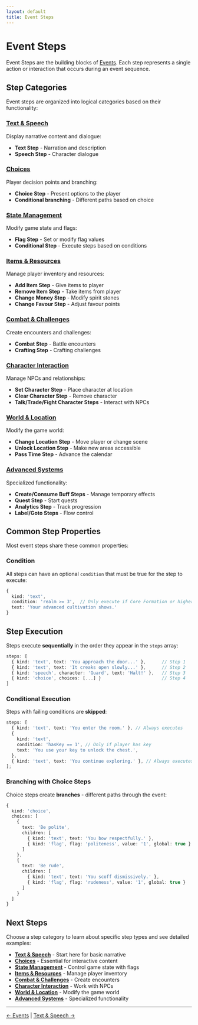 ```yaml
---
layout: default
title: Event Steps
---
```


# Event Steps

Event Steps are the building blocks of [Events](/concepts/concepts-events/). Each step represents a single action or interaction that occurs during an event sequence.

## Step Categories

Event steps are organized into logical categories based on their functionality:

### [Text & Speech](/concepts/concepts-event-steps-text-speech/)

Display narrative content and dialogue:

- **Text Step** - Narration and description
- **Speech Step** - Character dialogue

### [Choices](/concepts/concepts-event-steps-choices/)

Player decision points and branching:

- **Choice Step** - Present options to the player
- **Conditional branching** - Different paths based on choice

### [State Management](/concepts/concepts-event-steps-state/)

Modify game state and flags:

- **Flag Step** - Set or modify flag values
- **Conditional Step** - Execute steps based on conditions

### [Items & Resources](/concepts/concepts-event-steps-items/)

Manage player inventory and resources:

- **Add Item Step** - Give items to player
- **Remove Item Step** - Take items from player
- **Change Money Step** - Modify spirit stones
- **Change Favour Step** - Adjust favour points

### [Combat & Challenges](/concepts/concepts-event-steps-combat/)

Create encounters and challenges:

- **Combat Step** - Battle encounters
- **Crafting Step** - Crafting challenges

### [Character Interaction](/concepts/concepts-event-steps-characters/)

Manage NPCs and relationships:

- **Set Character Step** - Place character at location
- **Clear Character Step** - Remove character
- **Talk/Trade/Fight Character Steps** - Interact with NPCs

### [World & Location](/concepts/concepts-event-steps-world/)

Modify the game world:

- **Change Location Step** - Move player or change scene
- **Unlock Location Step** - Make new areas accessible
- **Pass Time Step** - Advance the calendar

### [Advanced Systems](/concepts/concepts-event-steps-advanced/)

Specialized functionality:

- **Create/Consume Buff Steps** - Manage temporary effects
- **Quest Step** - Start quests
- **Analytics Step** - Track progression
- **Label/Goto Steps** - Flow control

## Common Step Properties

Most event steps share these common properties:

### Condition

All steps can have an optional `condition` that must be true for the step to execute:

```typescript
{
  kind: 'text',
  condition: 'realm >= 3',  // Only execute if Core Formation or higher
  text: 'Your advanced cultivation shows.'
}
```

## Step Execution

Steps execute **sequentially** in the order they appear in the `steps` array:

```typescript
steps: [
  { kind: 'text', text: 'You approach the door...' },      // Step 1
  { kind: 'text', text: 'It creaks open slowly...' },      // Step 2
  { kind: 'speech', character: 'Guard', text: 'Halt!' },   // Step 3
  { kind: 'choice', choices: [...] }                       // Step 4
]
```

### Conditional Execution

Steps with failing conditions are **skipped**:

```typescript
steps: [
  { kind: 'text', text: 'You enter the room.' }, // Always executes
  {
    kind: 'text',
    condition: 'hasKey == 1', // Only if player has key
    text: 'You use your key to unlock the chest.',
  },
  { kind: 'text', text: 'You continue exploring.' }, // Always executes
];
```

### Branching with Choice Steps

Choice steps create **branches** - different paths through the event:

```typescript
{
  kind: 'choice',
  choices: [
    {
      text: 'Be polite',
      children: [
        { kind: 'text', text: 'You bow respectfully.' },
        { kind: 'flag', flag: 'politeness', value: '1', global: true }
      ]
    },
    {
      text: 'Be rude',
      children: [
        { kind: 'text', text: 'You scoff dismissively.' },
        { kind: 'flag', flag: 'rudeness', value: '1', global: true }
      ]
    }
  ]
}
```

## Next Steps

Choose a step category to learn about specific step types and see detailed examples:

- **[Text & Speech](/concepts/concepts-event-steps-text-speech/)** - Start here for basic narrative
- **[Choices](/concepts/concepts-event-steps-choices/)** - Essential for interactive content
- **[State Management](/concepts/concepts-event-steps-state/)** - Control game state with flags
- **[Items & Resources](/concepts/concepts-event-steps-items/)** - Manage player inventory
- **[Combat & Challenges](/concepts/concepts-event-steps-combat/)** - Create encounters
- **[Character Interaction](/concepts/concepts-event-steps-characters/)** - Work with NPCs
- **[World & Location](/concepts/concepts-event-steps-world/)** - Modify the game world
- **[Advanced Systems](/concepts/concepts-event-steps-advanced/)** - Specialized functionality

---

[← Events](/concepts/concepts-events/) | [Text & Speech →](/concepts/concepts-event-steps-text-speech/)
